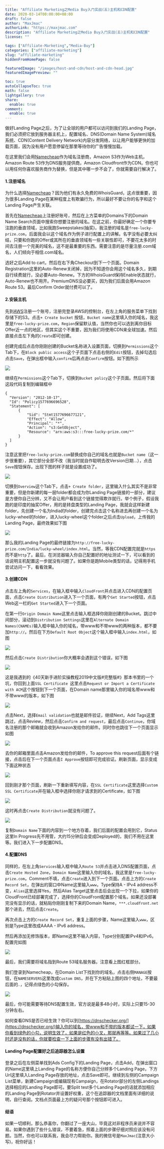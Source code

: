 ```yaml
---
title: "Affiliate Marketing之Media Buy入门实战(五)主机和CDN配置"
date: 2020-03-14T00:00:00+08:00
draft: false
author: "MaxJmac"
authorLink: "https://maxjmac.com"
description: "Affiliate Marketing之Media Buy入门实战(五)主机和CDN配置"
license: ""

tags: ["Affiliate-Marketing","Media-Buy"]
categories: ["affiliate-marketing"]
slug: "affiliate-marketing"
hiddenFromHomePage: false

featuredImage: "/images/host-and-cdn/host-and-cdn-head.jpg"
featuredImagePreview: ""

toc: true
autoCollapseToc: true
math: false
lightgallery: true
share:
  enable: true
comment:
  enable: true
---
```


做好Landing Page之后，为了让全球的用户都可以访问到我们的Landing Page，我们必须把它放到服务器主机上，配置域名、DNS(Domain Name System)域名系统、CDN(Content Delivery Network)内容分发网络，以让用户能够更快的加载页面，因为没有用户愿意停留在那里等待你的广告慢慢加载。

在这里我们会用[Namecheap](https://namecheap.pxf.io/GjOgMk)作为域名注册商，Amazon S3作为Web主机，Amazon Route 53作为DNS服务提供商，Amazon Cloudfront作为CDN。你也可以用任何你喜欢服务商作为替换，但是其中哪一步不会了，你就需要自行解决了。

#### 1.注册域名

为什么选择[Namecheap](https://namecheap.pxf.io/GjOgMk)？因为他们有永久免费的WhoisGuard，这点很重要，因为很多Landing Page在某种程度上有欺骗行为，所以最好不要让你的名字和这个Landing Page产生关联。

首先在[Namecheap](https://namecheap.pxf.io/GjOgMk)上注册好账号，然后在上方菜单的Domains下的Domain Name Search页面中搜索你想要注册的域名。在这之前，你最好确定一个你要专注跑的垂直领域，比如我跑Sweepstakes(抽奖)，我注册的域名是`free-lucky-prize.com`，后面我会以这个域名作为例子进行配置上的讲解。名字没有必要太纠结，只要和你跑的Offer或其所在的垂直领域有一些关联性即可，不要花太多的时间去注册一个完美的域名，这不是最重要的东西。需要注意的是尽量注册.com域名，人们倾向于相信.com域名。

选好之后Add to cart，然后在右下角Checkout到下一个页面。Domain Registration这里的Auto-Renew关闭掉，因为不知道你会用这个域名多久，到期自行续费就行，没必要Auto-Renew。下方的WhoisGuard保持Enable状态就行，Auto-Renew也不用开。PremiumDNS没必要买，因为我们后面会用Amazon Route 53。最后Confirm Order就付费可以了。

#### 2.安装主机

先到[AWS](https://aws.amazon.com/)注册一个账号，注册完登录AWS的控制台，在左上角的服务菜单下找到存储下的S3。点击`+ Create bucket` 按钮，`Bucket name`这里填入你的域名，我这里是`free-lucky-prize.com`，`Region`保留默认值，当然你也可以选到离你目标Offer近一点的地区，但其实这个不重要，因为我们将使用CDN来全球加速。然后直接点击左下角的`Create`即可创建。

创建完成后点击你刚刚创建的Bucket名称进入设置页面，切换到`Permissions`这个Tab下，在`Block public access`这个子页面下点击右侧的`Edit`按钮，去掉勾选后点击`Save`，在弹出框中输入`confirm`后再点击`Confirm`按钮。如下图所示

![](/images/host-and-cdn/bucket-setting-block-public-access.jpg)

继续在`Permissions`这个Tab下，切换到`Bucket policy`这个子页面。然后将下面这段代码复制到编辑框中

    {
      "Version": "2012-10-17",
      "Id": "Policy1577696696528",
      "Statement": [
          {
              "Sid": "Stmt1577696677121",
              "Effect": "Allow",
              "Principal": "*",
              "Action": "s3:GetObject",
              "Resource": "arn:aws:s3:::free-lucky-prize.com/*"
          }
      ]
    }

注意这里把`free-lucky-prize.com`替换成你自己的域名也就是`Bucket name`（这一步很重要），其它部分全部不改（我当时就自作聪明去改Version日期...），点击`Save`按钮保存。出现下图的样子就是设置成功了。

![](/images/host-and-cdn/bucket-setting-bucket-policy.jpg)

切换到`Overview`这个Tab下，点击`+ Create folder`，这里输入什么其实不是非常重要，但是你新建的每一层folder都会成为你Landing Page链接的一部分，建议是方便你自己分辨，又不会让用户看到这个链接觉得欺诈就行。举个例子，假设我跑的是印度的抽奖Offer，用的是转盘类型的Landing Page，我就会这样新建folder，先创建一个名为India的folder，创建完点击这个名称进去再创建一个名为lucky-wheel的folder，进入lucky-wheel这个folder之后点击`Upload`，上传我的Landing Page，最终效果如下图

![](/images/host-and-cdn/bucket-setting-overview.jpg)

那么我的Landing Page的最终链接为`http://free-lucky-prize.com/India/lucky-wheel/index.html`。当然，等我CDN配置完就是`https`而不是`http`了。最后，在浏览器输入你自己配置好的地址测试一下，可以看到的话说明主机配置这一步就没有问题了。如果你是跑Mobile类型的话，记得用手机尝试访问一下，看看效果。

#### 3.创建CDN

点击左上角的`Services`，在输入框中输入`CloudFront`并点击进入CDN的配置页面，点击`Create Distribution`进入下一个页面，有两个`Get Started`按钮，点击Web这一栏的`Get Started`进入下一个页面。

在第一行`Origin Domain Name`这里点击输入框选择你刚刚创建的Bucket。跳过中间部分，滚动到`Distribution Settings`这里在`Alternate Domain Names(CNAMEs)`输入框中输入你的域名，带www和不带www的两种版本，都不要加`http://`。然后在下方`Default Root Object`这个输入框中输入`index.html`，如图

![](/images/host-and-cdn/cdn-setting-domain-names-1.jpg)



然后点击`Create Distribution`你大概率会遇到这个错误，如下图

![](/images/host-and-cdn/cdn-setting-error.jpg)

这是我遇到的《40天新手进阶实操教程2019中文版#完整版#》那本书里的一个坑，你回到上面`SSL Certificate `这里点击`Request or Import a Certificate with ACM`这个按钮到下一个页面，在Domain name那里输入你的域名带www和不带www的版本，如下图

![](/images/host-and-cdn/cdn-settings-request-certificate.jpg)

点击Next，选择`Email validation`也就是邮件验证，继续Next，Add Tags这里跳过，点击Review，然后点击`Confirm and request`，最后点击`Continue`，你域名注册的那个邮箱就会收到Amazon发给你的邮件。同时你也跳往下一个页面显示如图

![](/images/host-and-cdn/cdn-settings-request-certificate-pending.jpg)

去你的邮箱里面点击Amazon发给你的邮件，To approve this request后面有个链接，点击后在下一个页面点击`I Approve`按钮即可完成验证。刷新页面，显示变成下面这种状态

![](/images/host-and-cdn/cdn-settings-request-certificate-issue.jpg)

回到刚才那个页面，刷新一下重新填写内容，在`SSL Certificate`这里选择`Custom SSL Certificate`并在输入框中选择你刚才请求到的Certificate，如下图

![](/images/host-and-cdn/cdn-settings-request-certificate-custom.jpg)

这时再点击`Create Distribution`就没有问题了。

![](/images/host-and-cdn/cdn-settings-copy-domain-name.jpg)

复制`Domain Name`下面的内容到一个地方存着，我们后面的配置会用到它，Status这里In Progress先不用管，大约15分钟后会变成Deployed的，我们不用在这里等。我们进入下一步配置DNS。

#### 4.配置DNS

同样的，在左上角`Services`输入框中输入`Route 53`并点击进入DNS配置页面，点击`Create Hosted Zone`，`Domain Name`这里输入你的域名，我这里是`free-lucky-prize.com`，Comment不填，点击`Create`进入到下一个页面。点击上方的`Create Record Set`，在弹出的窗口中Name这里输入`www`，Type保持A - IPv4 address不变，`Alias`这里选择Yes，然后Alias Target这里点击后会出现一个下拉，如果你的CloudFront已经部署完成了，选择你的CloudFront配置那个域名，如果还没部署完没有显示的话，就粘贴你刚刚复制下来的Domain Name，`***.cloudfront.net`那个进去，然后点击`Create`。

再次点击上方的`Create Record Set`，重复上面的步骤，Name这里输入`www`，区别是Type这里改成AAAA - IPv6 address。

然后再添加无修饰版本，即Name这里不输入内容，Type分别配置IPv4和IPv6。配置完如图

![](/images/host-and-cdn/dns-settings.jpg)

最后，我们需要将域名指到Route 53域名服务器。注意看上图红框部分。

我们登录到Namecheap，在Domain List下找到你的域名，点击右侧`MANAGE`按钮，在`NAMESERVERS`这里改成`Custom DNS`，并在下方粘贴上图的四个地址，不要最后面的`.`，记得点绿色的小勾保存。

![](/images/host-and-cdn/namecheap-dns-setting.jpg)

最后，你可能需要等待DNS配置生效，官方说是最多48小时，实际上只要15-30分钟左右。

如何查看DNS是否已经生效？你可以到[https://dnschecker.org/](https://dnschecker.org/)输入你的域名，带www和不带的版本都试一下，如果你看到绿色的小勾，说明生效了，如果是红色的小叉，那就再等等。如果过了几小时还是没有的话，你就要检查一下上面的步骤有没有出错了。

#### Landing Page配置好之后追踪器怎么设置

登录之后在左侧菜单找到Ads Config下的Landing Page，点击Add，在弹出窗口的Name这里填上Landing Page的名称方便你自己分辨多个Landing Page，下方Url这里填入Landing Page存放的地址，点击Save即可。继续到左侧的Campaign List菜单，新建Campaign或编辑现有Campaign，在Rotator部分的左侧Landings选择相应的Landing Page即可。要Split test多个Landing Page的话就添加相应的Landing Page到Rotator并设置好权重，这个在追踪器的文档里面有详细的说明，自行查阅。文档点页面最上方的疑问号那个按钮即可进入。

#### 结语

如果一切顺利，那么恭喜你，你翻过了一座大山，毕竟这对非程序员来说并不容易。如果你遇到了些什么错误，不要着急，照着上面的步骤仔细对照应该没有问题。当然，你也可以联系我，我会尽力帮助你。我的微信号是`MaxJmac`(注意大小写)，祝你好运！